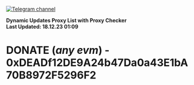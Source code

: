 [![Telegram channel](https://img.shields.io/endpoint?url=https://runkit.io/damiankrawczyk/telegram-badge/branches/master?url=https://t.me/n4z4v0d)](https://t.me/n4z4v0d) 

**Dynamic Updates Proxy List with Proxy Checker**  
**Last Updated: 18.12.23 01:09**

# DONATE (_any evm_) - 0xDEADf12DE9A24b47Da0a43E1bA70B8972F5296F2
